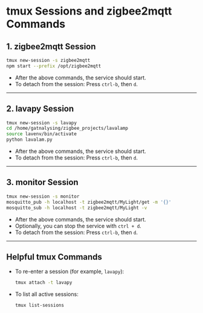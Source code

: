 
# tmux Sessions and zigbee2mqtt Commands

## 1. zigbee2mqtt Session

```bash
tmux new-session -s zigbee2mqtt
npm start --prefix /opt/zigbee2mqtt
```
- After the above commands, the service should start.
- To detach from the session: Press `ctrl-b`, then `d`.

---

## 2. lavapy Session

```bash
tmux new-session -s lavapy
cd /home/gatnalysing/zigbee_projects/lavalamp
source lavenv/bin/activate
python lavalam.py
```
- After the above commands, the service should start.
- To detach from the session: Press `ctrl-b`, then `d`.

---

## 3. monitor Session

```bash
tmux new-session -s monitor
mosquitto_pub -h localhost -t zigbee2mqtt/MyLight/get -m '{}'
mosquitto_sub -h localhost -t zigbee2mqtt/MyLight -v
```
- After the above commands, the service should start.
- Optionally, you can stop the service with `ctrl + d`.
- To detach from the session: Press `ctrl-b`, then `d`.

---

## Helpful tmux Commands

- To re-enter a session (for example, `lavapy`): 
  ```bash
  tmux attach -t lavapy
  ```

- To list all active sessions:
  ```bash
  tmux list-sessions
  ```


